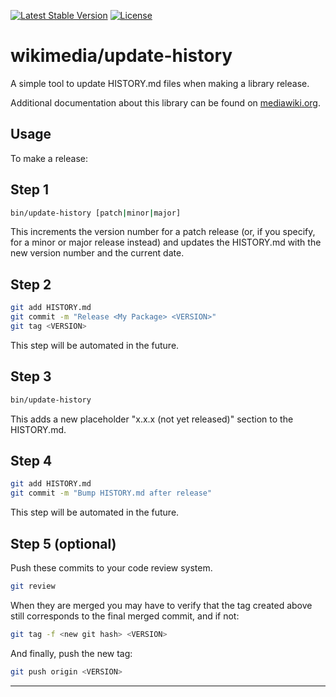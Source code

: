 [![Latest Stable Version]](https://packagist.org/packages/wikimedia/update-history) [![License]](https://packagist.org/packages/wikimedia/update-history)

wikimedia/update-history
=====================

A simple tool to update HISTORY.md files when making a library release.

Additional documentation about this library can be found on
[mediawiki.org](https://www.mediawiki.org/wiki/UpdateHistory).

Usage
-----

To make a release:

## Step 1
```bash
bin/update-history [patch|minor|major]
```

This increments the version number for a patch release (or, if you
specify, for a minor or major release instead) and updates the
HISTORY.md with the new version number and the current date.

## Step 2
```bash
git add HISTORY.md
git commit -m "Release <My Package> <VERSION>"
git tag <VERSION>
```
This step will be automated in the future.

## Step 3
```bash
bin/update-history
```
This adds a new placeholder "x.x.x (not yet released)" section to
the HISTORY.md.

## Step 4
```bash
git add HISTORY.md
git commit -m "Bump HISTORY.md after release"
```
This step will be automated in the future.

## Step 5 (optional)
Push these commits to your code review system.
```bash
git review
```
When they are merged you may have to verify that the tag created above
still corresponds to the final merged commit, and if not:
```bash
git tag -f <new git hash> <VERSION>
```
And finally, push the new tag:
```bash
git push origin <VERSION>
```

---
[Latest Stable Version]: https://poser.pugx.org/wikimedia/update-history/v/stable.svg
[License]: https://poser.pugx.org/wikimedia/update-history/license.svg
